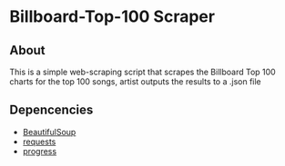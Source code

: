 # Billboard-Top-100 Scraper

## About 
This is a simple web-scraping script that scrapes the Billboard Top 100 charts
for the top 100 songs, artist outputs the results to a .json file 

## Depencencies 

* [BeautifulSoup](https://pypi.org/project/beautifulsoup4/)
* [requests](https://pypi.org/project/requests/)
* [progress](https://pypi.org/project/progress/)

